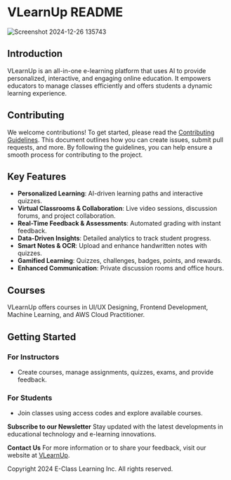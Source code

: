 # VLearnUp README
![Screenshot 2024-12-26 135743](https://github.com/user-attachments/assets/6f54365f-f470-495b-957d-7c18d5b5a0e2)

## Introduction
VLearnUp is an all-in-one e-learning platform that uses AI to provide personalized, interactive, and engaging online education. It empowers educators to manage classes efficiently and offers students a dynamic learning experience.

## Contributing
We welcome contributions! To get started, please read the [Contributing Guidelines](CONTRIBUTING.md). This document outlines how you can create issues, submit pull requests, and more. By following the guidelines, you can help ensure a smooth process for contributing to the project.

## Key Features

- **Personalized Learning**: AI-driven learning paths and interactive quizzes.
- **Virtual Classrooms & Collaboration**: Live video sessions, discussion forums, and project collaboration.
- **Real-Time Feedback & Assessments**: Automated grading with instant feedback.
- **Data-Driven Insights**: Detailed analytics to track student progress.
- **Smart Notes & OCR**: Upload and enhance handwritten notes with quizzes.
- **Gamified Learning**: Quizzes, challenges, badges, points, and rewards.
- **Enhanced Communication**: Private discussion rooms and office hours.

## Courses
VLearnUp offers courses in UI/UX Designing, Frontend Development, Machine Learning, and AWS Cloud Practitioner.

## Getting Started

### For Instructors
- Create courses, manage assignments, quizzes, exams, and provide feedback.

### For Students
- Join classes using access codes and explore available courses.


**Subscribe to our Newsletter**
Stay updated with the latest developments in educational technology and e-learning innovations.

**Contact Us**
For more information or to share your feedback, visit our website at [VLearnUp](#).


Copyright 2024 E-Class Learning Inc. All rights reserved.
